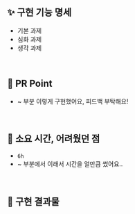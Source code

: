 <!-- PR의 제목은 "[ n주차 기본/심화/생각 과제 ] 과제명 " 으로 작성해주시면 되겠습니다 -->
<!-- PR은 리뷰어를 위한 글입니다, 보다 더 상세하게 적음으로써 소통을 활성화해봐요! -->

## ✨ 구현 기능 명세

- 기본 과제
- 심화 과제
- 생각 과제

<br />

## 🌼 PR Point

- ~ 부분 이렇게 구현했어요, 피드백 부탁해요!

<br />

## 🥺 소요 시간, 어려웠던 점

- `6h`
- ~ 부분에서 이래서 시간을 얼만큼 썼어요..

<br />

## 🌈 구현 결과물

<!-- 스크린샷, gif, 배포링크 등 자유롭게 작성하되 애니메이션이나 동적UI 확인이 필요한 경우에는 스크린샷은 인정하지 않습니다. -->
